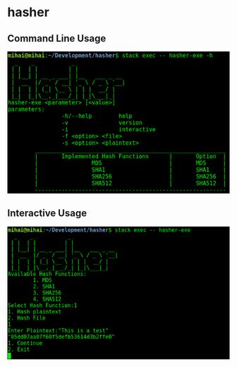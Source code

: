 # hasher

## Command Line Usage

![Command Line Usage](commandline.png "Command Line usage")

## Interactive Usage

![Interactive Usage](interactive.png "Interactive usage")
